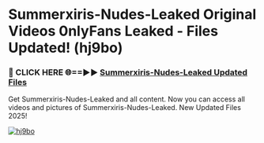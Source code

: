 # Summerxiris-Nudes-Leaked Original Videos 0nlyFans Leaked - Files Updated! (hj9bo)

<h3>🔴 CLICK HERE 🌐==►► <a href="https://tinyurl.com/5h6xmrr3" rel="nofollow">Summerxiris-Nudes-Leaked Updated Files</a></h3>

Get Summerxiris-Nudes-Leaked and all content. Now you can access all videos and pictures of Summerxiris-Nudes-Leaked. New Updated Files 2025!

[![hj9bo](https://i.imgur.com/KVD873Z.gif)](https://tinyurl.com/5h6xmrr3)
